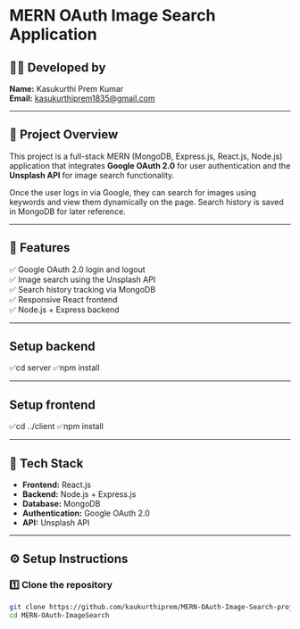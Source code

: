 # MERN OAuth Image Search Application

## 👨‍💻 Developed by
**Name:** Kasukurthi Prem Kumar  
**Email:** kasukurthiprem1835@gmail.com

---

## 📖 Project Overview
This project is a full-stack MERN (MongoDB, Express.js, React.js, Node.js) application that integrates **Google OAuth 2.0** for user authentication and the **Unsplash API** for image search functionality.

Once the user logs in via Google, they can search for images using keywords and view them dynamically on the page. Search history is saved in MongoDB for later reference.

---

## 🚀 Features
✅ Google OAuth 2.0 login and logout  
✅ Image search using the Unsplash API  
✅ Search history tracking via MongoDB  
✅ Responsive React frontend  
✅ Node.js + Express backend  

---


## Setup backend
✅cd server
✅npm install


---

## Setup frontend
✅cd ../client
✅npm install


---

## 🧩 Tech Stack
- **Frontend:** React.js  
- **Backend:** Node.js + Express.js  
- **Database:** MongoDB  
- **Authentication:** Google OAuth 2.0  
- **API:** Unsplash API  

---

## ⚙️ Setup Instructions

### 1️⃣ Clone the repository
```bash
git clone https://github.com/kaukurthiprem/MERN-OAuth-Image-Search-project-UD-STUDIOS-.git
cd MERN-OAuth-ImageSearch
